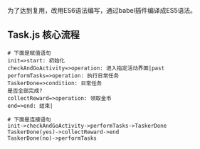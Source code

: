 为了达到复用，改用ES6语法编写，通过babel插件编译成ES5语法。

## Task.js 核心流程
```flow {align="center"}
# 下面是赋值语句
init=>start: 初始化
checkAndGoActivity=>operation: 进入指定活动界面|past
performTasks=>operation: 执行日常任务
TaskerDone=>condition: 日常任务
是否全部完成?
collectReward=>operation: 领取金币
end=>end: 结束|

# 下面是连接语句
init->checkAndGoActivity->performTasks->TaskerDone
TaskerDone(yes)->collectReward->end
TaskerDone(no)->performTasks
```

